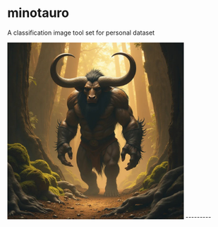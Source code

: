 # minotauro

A classification image tool set for personal dataset

<img src="minotaur.jpg" alt="minotaur" width="400"/>
---------



